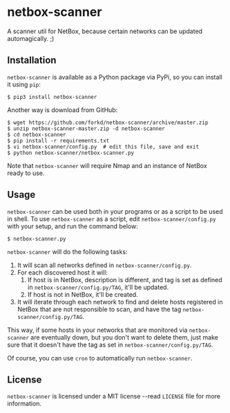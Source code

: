 # netbox-scanner
A scanner util for NetBox, because certain networks can be updated automagically.  ;)

## Installation
`netbox-scanner` is available as a Python package via PyPi, so you can install it using `pip`:

    $ pip3 install netbox-scanner

Another way is download from GitHub:

    $ wget https://github.com/forkd/netbox-scanner/archive/master.zip
    $ unzip netbox-scanner-master.zip -d netbox-scanner
    $ cd netbox-scanner
    $ pip install -r requirements.txt
    $ vi netbox-scanner/config.py  # edit this file, save and exit
    $ python netbox-scanner/netbox-scanner.py

Note that `netbox-scanner` will require Nmap and an instance of NetBox ready to use.

## Usage
`netbox-scanner` can be used both in your programs or as a script to be used in shell.  To use `netbox-scanner` as a script, edit `netbox-scanner/config.py` with your setup, and run the command below:

    $ netbox-scanner.py

`netbox-scanner` will do the following tasks:

1. It will scan all networks defined in `netbox-scanner/config.py`.
2. For each discovered host it will:
    1. If host is in NetBox, description is different, and tag is set as defined in `netbox-scanner/config.py/TAG`, it'll be updated.
    2. If host is not in NetBox, it'll be created.
3. It will iterate through each network to find and delete hosts registered in NetBox that are not responsible to scan, and have the tag `netbox-scanner/config.py/TAG`.

This way, if some hosts in your networks that are monitored via `netbox-scanner` are eventually down, but you don't want to delete them, just make sure that it doesn't have the tag as set in `netbox-scanner/config.py/TAG`.

Of course, you can use `cron` to automatically run `netbox-scanner`.

## License
`netbox-scanner` is licensed under a MIT license --read `LICENSE` file for more information.
